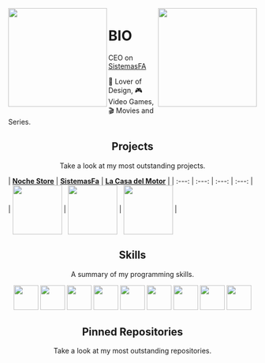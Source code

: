 <img align='left' src='https://sistemasfa.com/public/assets/images/log.png' width='200"'>  
<img align='right' src='https://sistemasfa.com/public/assets/images/log.png' width='200"'>  

# BIO
CEO on [SistemasFA](https://www.sistemasfa.com)

🎨 Lover of Design, 🎮 Video Games, 🎬 Movies and Series.  
  
<h2 align="center">Projects</h2>
<p align="center">Take a look at my most outstanding projects.</p>

| <a href="http://nochestore.com" target="_blank">**Noche Store**</a> | <a href="https://sistemasfa.com" target="_blank">**SistemasFa**</a> | <a href="https://lacasamotor.com.ar" target="_blank">**La Casa del Motor**</a> |
| :---: | :---: | :---: | :---: |
| <img align='center' src='https://sistemasfa.com/public/assets/images/log.png' height='100px'> | <img align='center' src='http://www.nochestore.com/public/img/LOGOPNG.png' height='100px'> | <img align='center' src='http://www.lacasamotor.com.ar/images/logo2.pn' height='100px'> |

<h2 align="center">Skills</h2>
<p align="center">A summary of my programming skills.</p>

<p align="center">
  <img src='https://raw.githubusercontent.com/sammwyy/sammwyy/master/skills/cpp.png' height='50px'>
  <img src='https://raw.githubusercontent.com/sammwyy/sammwyy/master/skills/csharp.png' height='50px'>
  <img src='https://raw.githubusercontent.com/sammwyy/sammwyy/master/skills/css.png' height='50px'>
  <img src='https://raw.githubusercontent.com/sammwyy/sammwyy/master/skills/express.png' height='50px'>
  <img src='https://raw.githubusercontent.com/sammwyy/sammwyy/master/skills/html.png' height='50px'>
  <img src='https://raw.githubusercontent.com/sammwyy/sammwyy/master/skills/javascript.jpg' height='50px'>
  <img src='https://raw.githubusercontent.com/sammwyy/sammwyy/master/skills/mongo.png' height='50px'>
  <img src='https://raw.githubusercontent.com/sammwyy/sammwyy/master/skills/nodejs.png' height='50px'>
  <img src='https://raw.githubusercontent.com/sammwyy/sammwyy/master/skills/php.png' height='50px'>
</p>

<h2 align="center">Pinned Repositories</h2>
<p align="center">Take a look at my most outstanding repositories.</p>
